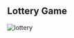 ## Lottery Game
![lottery](https://github.com/Nulljy/react/assets/74478749/ebf77506-b7b5-45c3-82ba-de38fa430a56)

